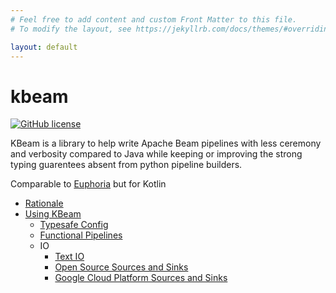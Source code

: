 ```yaml
---
# Feel free to add content and custom Front Matter to this file.
# To modify the layout, see https://jekyllrb.com/docs/themes/#overriding-theme-defaults

layout: default
---
```

# kbeam
[![GitHub license](https://img.shields.io/badge/license-Apache%20License%202.0-blue.svg?style=flat)](http://www.apache.org/licenses/LICENSE-2.0)

KBeam is a library to help write Apache Beam pipelines with less ceremony and verbosity compared to Java while keeping or improving the strong typing guarentees absent from python pipeline builders.

Comparable to [Euphoria](https://beam.apache.org/roadmap/euphoria/) but for Kotlin

* [Rationale](user/rationale)
* [Using KBeam](user/using)
  * [Typesafe Config](user/config)
  * [Functional Pipelines](user/func-pipelines)
  * IO
    * [Text IO](user/TextIO)
    * [Open Source Sources and Sinks](user/os_IO)
    * [Google Cloud Platform Sources and Sinks](user/gcp_IO)
    
    
    